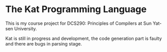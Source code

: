 # The Kat Programming Language

This is my course project for DCS290: Principles of Compilers at Sun Yat-sen University.

Kat is still in progress and development, the code generation part is faulty and there are bugs in parsing stage.
